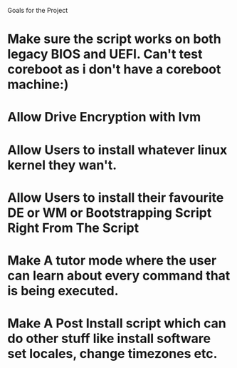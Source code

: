 Goals for the Project
# Make sure the script works on both legacy BIOS and UEFI. Can't test coreboot as i don't have a coreboot machine:)
# Allow Drive Encryption with lvm
# Allow Users to install whatever linux kernel they wan't.
# Allow Users to install their favourite DE or WM or Bootstrapping Script Right From The Script
# Make A tutor mode where the user can learn about every command that is being executed.
# Make A Post Install script which can do other stuff like install software set locales, change timezones etc.